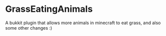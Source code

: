 GrassEatingAnimals
==============

A bukkit plugin that allows more animals in minecraft to eat grass, and also some other changes :)
